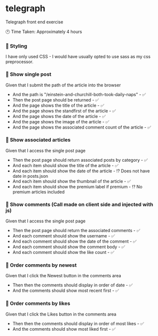 # telegraph
Telegraph front end exercise

:clock1: Time Taken: Approximately 4 hours


### :mega: Styling

I have only used CSS - I would have usually opted to use sass as my css preprocessor.

### :mega: Show single post
Given that I submit the path of the article into the browser
* And the path is "/einstein-and-churchill-both-took-daily-naps" - :white_check_mark:
* Then the post page should be returned - :white_check_mark:
* And the page shows the title of the article - :white_check_mark:
* And the page shows the standfirst of the article - :white_check_mark:
* And the page shows the date of the article - :white_check_mark:
* And the page shows the image of the article - :white_check_mark:
* And the page shows the associated comment count of the article - :white_check_mark:


### :mega: Show associated articles
Given that I access the single post page
* Then the post page should return associated posts by category - :white_check_mark:
* And each item should show the title of the article - :white_check_mark:
* And each item should show the date of the article - :interrobang: Does not have date in posts.json
* And each item should show the thumbnail of the article - :white_check_mark:
* And each item should show the premium label if premium - :interrobang: No premium articles included


### :mega: Show comments (Call made on client side and injected with js)
Given that I access the single post page
* Then the post page should return the associated comments - :white_check_mark:
* And each comment should show the username - :white_check_mark:
* And each comment should show the date of the comment - :white_check_mark:
* And each comment should show the comment body - :white_check_mark:
* And each comment should show the like count - :white_check_mark:


### :mega: Order comments by newest
Given that I click the Newest button in the comments area
* Then then the comments should display in order of date - :white_check_mark:
* And the comments should show most recent first - :white_check_mark:

### :mega: Order comments by likes
Given that I click the Likes button in the comments area
* Then then the comments should display in order of most likes - :white_check_mark:
* And the comments should show most liked first - :white_check_mark: